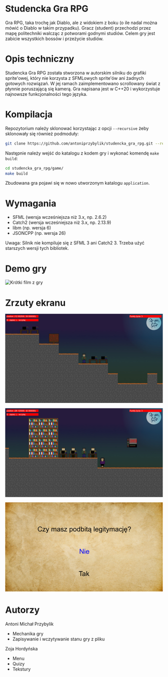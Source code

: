 # Studencka Gra RPG

Gra RPG, taka trochę jak Diablo, ale z widokiem z 
boku (o ile nadal można mówić o Diablo w takim przypadku). 
Gracz (student) przechodzi przez mapę politechniki walcząc z potworami godnymi 
studiów. Celem gry jest zabicie wszystkich bossów i
przeżycie studiów.

# Opis techniczny

Studencka Gra RPG została stworzona w autorskim silniku 
do grafiki sprite'owej, który nie korzysta z SFMLowych 
sprite'ów ani żadnych gotowych rozwiązań. W jej ramach 
zaimplementowano scrollowany świat z płynnie poruszającą się 
kamerą. Gra napisana jest w C++20 i wykorzystuje najnowsze 
funkcjonalności tego języka.

# Kompilacja

Repozytorium należy sklonować korzystając z opcji `--recursive` żeby sklonowały się również podmoduły:
```bash
git clone https://github.com/antoniprzybylik/studencka_gra_rpg.git --recursive
```

Następnie należy wejść do katalogu z kodem gry i wykonać komendę `make build`:
```bash
cd studencka_gra_rpg/game/
make build
```

Zbudowana gra pojawi się w nowo utworzonym katalogu `application`.

# Wymagania

- SFML (wersja wcześniejsza niż 3.x, np. 2.6.2)
- Catch2 (wersja wcześniejsza niż 3.x, np. 2.13.9)
- libm (np. wersja 6)
- JSONCPP (np. wersja 26)

Uwaga: Silnik nie kompiluje się z SFML 3 ani Catch2 3. Trzeba użyć starszych wersji tych bibliotek.

# Demo gry

![Krótki film z gry](./resources/demo.gif)

# Zrzuty ekranu

![Początek gry](./resources/screenshot1.jpg)

![Spotkanie z panią z dziekanatu](./resources/screenshot2.jpg)

![Quiz pani z dziekanatu](./resources/screenshot3.jpg)

# Autorzy

Antoni Michał Przybylik
- Mechanika gry
- Zapisywanie i wczytywanie stanu gry z pliku

Zoja Hordyńska
- Menu
- Quizy
- Tekstury
